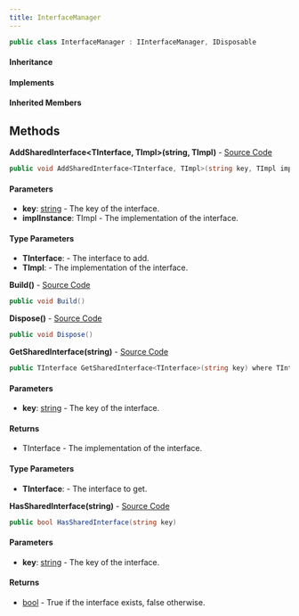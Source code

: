 ```yaml
---
title: InterfaceManager
---
```


```csharp
public class InterfaceManager : IInterfaceManager, IDisposable
```

#### Inheritance

#### Implements

#### Inherited Members

## Methods

**AddSharedInterface<TInterface, TImpl>(string, TImpl)** - [Source Code](https://github.com/swiftly-solution/swiftlys2/blob/main/managed/src/SwiftlyS2.Core/Modules/Plugins/InterfaceManager.cs#L11)

```csharp
public void AddSharedInterface<TInterface, TImpl>(string key, TImpl implInstance) where TInterface : class where TImpl : class, TInterface
```

#### Parameters

- **key**: [string](https://learn.microsoft.com/dotnet/api/system.string) - The key of the interface.
- **implInstance**: TImpl - The implementation of the interface.

#### Type Parameters

- **TInterface**:  - The interface to add.
- **TImpl**:  - The implementation of the interface.

**Build()** - [Source Code](https://github.com/swiftly-solution/swiftlys2/blob/main/managed/src/SwiftlyS2.Core/Modules/Plugins/InterfaceManager.cs#L37)

```csharp
public void Build()
```

**Dispose()** - [Source Code](https://github.com/swiftly-solution/swiftlys2/blob/main/managed/src/SwiftlyS2.Core/Modules/Plugins/InterfaceManager.cs#L42)

```csharp
public void Dispose()
```

**GetSharedInterface<TInterface>(string)** - [Source Code](https://github.com/swiftly-solution/swiftlys2/blob/main/managed/src/SwiftlyS2.Core/Modules/Plugins/InterfaceManager.cs#L28)

```csharp
public TInterface GetSharedInterface<TInterface>(string key) where TInterface : class
```

#### Parameters

- **key**: [string](https://learn.microsoft.com/dotnet/api/system.string) - The key of the interface.

#### Returns

- TInterface - The implementation of the interface.

#### Type Parameters

- **TInterface**:  - The interface to get.

**HasSharedInterface(string)** - [Source Code](https://github.com/swiftly-solution/swiftlys2/blob/main/managed/src/SwiftlyS2.Core/Modules/Plugins/InterfaceManager.cs#L23)

```csharp
public bool HasSharedInterface(string key)
```

#### Parameters

- **key**: [string](https://learn.microsoft.com/dotnet/api/system.string) - The key of the interface.

#### Returns

- [bool](https://learn.microsoft.com/dotnet/api/system.boolean) - True if the interface exists, false otherwise.

